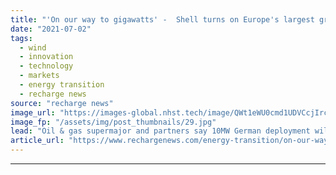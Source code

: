 ```yaml
---
title: "'On our way to gigawatts' -  Shell turns on Europe's largest green hydrogen plant"
date: "2021-07-02"
tags: 
  - wind
  - innovation
  - technology
  - markets
  - energy transition
  - recharge news
source: "recharge news"
image_url: "https://images-global.nhst.tech/image/QWt1eWU0cmd1UDVCcjIrc2dsTFhOZGE5cTRtemFrUWFBSVNINUMvZ20xZz0=/nhst/binary/08e3bd0c4d0eda7cfb94df47c186e6d1"
image_fp: "/assets/img/post_thumbnails/29.jpg"
lead: "Oil & gas supermajor and partners say 10MW German deployment will be expanded tenfold"
article_url: "https://www.rechargenews.com/energy-transition/on-our-way-to-gigawatts-shell-turns-on-europes-largest-green-hydrogen-plant/2-1-1034527"
---
```


---
